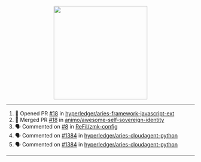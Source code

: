 <p align="center">
<img src="https://user-images.githubusercontent.com/61358536/126118557-75ac74a7-4655-4289-9a8d-e536322b7423.png" height="250" width="250"/>
</p>

---

<!--START_SECTION:activity-->
1. 💪 Opened PR [#18](https://github.com/hyperledger/aries-framework-javascript-ext/pull/18) in [hyperledger/aries-framework-javascript-ext](https://github.com/hyperledger/aries-framework-javascript-ext)
2. 🎉 Merged PR [#18](https://github.com/animo/awesome-self-sovereign-identity/pull/18) in [animo/awesome-self-sovereign-identity](https://github.com/animo/awesome-self-sovereign-identity)
3. 🗣 Commented on [#8](https://github.com/ReFil/zmk-config/issues/8) in [ReFil/zmk-config](https://github.com/ReFil/zmk-config)
4. 🗣 Commented on [#1384](https://github.com/hyperledger/aries-cloudagent-python/issues/1384) in [hyperledger/aries-cloudagent-python](https://github.com/hyperledger/aries-cloudagent-python)
5. 🗣 Commented on [#1384](https://github.com/hyperledger/aries-cloudagent-python/issues/1384) in [hyperledger/aries-cloudagent-python](https://github.com/hyperledger/aries-cloudagent-python)
<!--END_SECTION:activity-->

---
